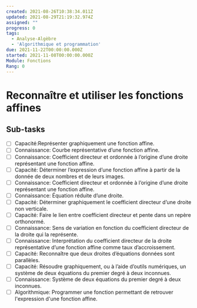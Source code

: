 ```yaml
---
created: 2021-08-26T10:38:34.011Z
updated: 2021-08-29T21:19:32.974Z
assigned: ""
progress: 0
tags:
  - Analyse-Algèbre
  - 'Algorithmique et programmation'
due: 2021-11-22T00:00:00.000Z
started: 2021-11-08T00:00:00.000Z
Module: Fonctions
Rang: 0
---
```


# Reconnaître et utiliser les fonctions affines

## Sub-tasks

- [ ] Capacité:Représenter graphiquement une fonction affine.
- [ ] Connaissance: Courbe représentative d’une fonction affine.
- [ ] Connaissance: Coefficient directeur et ordonnée à l’origine d’une droite représentant une fonction affine.
- [ ] Capacité: Déterminer l’expression d’une fonction affine à partir de la donnée de deux nombres et de leurs images.
- [ ] Connaissance: Coefficient directeur et ordonnée à l’origine d’une droite représentant une fonction affine.
- [ ] Connaissance: Équation réduite d’une droite.
- [ ] Capacité: Déterminer graphiquement le coefficient directeur d’une droite non verticale.
- [ ] Capacité: Faire le lien entre coefficient directeur et pente dans un repère orthonormé.
- [ ] Connaissance: Sens de variation en fonction du coefficient directeur de la droite qui la représente.
- [ ] Connaissance: Interprétation du coefficient directeur de la droite représentative d’une fonction affine comme taux d’accroissement.
- [ ] Capacité: Reconnaître que deux droites d’équations données sont parallèles.
- [ ] Capacité: Résoudre graphiquement, ou à l’aide d’outils numériques, un système de deux équations du premier degré à deux inconnues.
- [ ] Connaissance: Système de deux équations du premier degré à deux inconnues.
- [ ] Algorithmique: Programmer une fonction permettant de retrouver l'expression d'une fonction affine.
